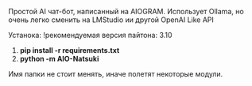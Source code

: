 Простой AI чат-бот, написанный на AIOGRAM.
Использует Ollama, но очень легко сменить на LMStudio ии другой OpenAI Like API

Устанока:
!рекомендуемая версия пайтона: 3.10

1. **pip install -r requirements.txt**
2. **python -m AIO-Natsuki**

Имя папки не стоит менять, иначе полетят некоторые модули.
